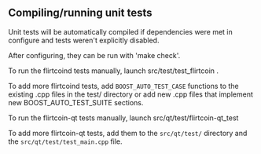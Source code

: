 Compiling/running unit tests
------------------------------------

Unit tests will be automatically compiled if dependencies were met in configure
and tests weren't explicitly disabled.

After configuring, they can be run with 'make check'.

To run the flirtcoind tests manually, launch src/test/test_flirtcoin .

To add more flirtcoind tests, add `BOOST_AUTO_TEST_CASE` functions to the existing
.cpp files in the test/ directory or add new .cpp files that
implement new BOOST_AUTO_TEST_SUITE sections.

To run the flirtcoin-qt tests manually, launch src/qt/test/flirtcoin-qt_test

To add more flirtcoin-qt tests, add them to the `src/qt/test/` directory and
the `src/qt/test/test_main.cpp` file.
